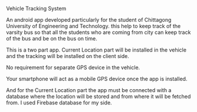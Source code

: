 Vehicle Tracking System

An android app developed particularly for the student of Chittagong University of Engineering and Technology. this help to keep track of the varsity bus so that all the students who are coming from city can keep track of the bus and be on the bus on time.

This is a two part app. Current Location part will be installed in the vehicle and the tracking will be installed on the client side.

No requirement for separate GPS device in the vehicle.

Your smartphone will act as a mobile GPS device once the app is installed.

And for the Current Location part the app must be connected with a database where the location will be stored and from where it will be fetched from. I used Firebase database for my side.
